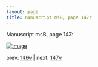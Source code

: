 ```yaml
---
layout: page
title: Manuscript msB, page 147r
---
```


Manuscript msB, page 147r

[![image](http://www.homermultitext.org/iipsrv?OBJ=IIP,1.0&FIF=/project/homer/pyramidal/deepzoom/hmt/vbbifolio/v1/vb_146v_147r.tif&WID=100&CVT=JPEG)](http://www.homermultitext.org/ict2/?urn=urn:cite2:hmt:vbbifolio.v1:vb_146v_147r)

prev:  [146v](../146v) | next:  [147v](../147v)

